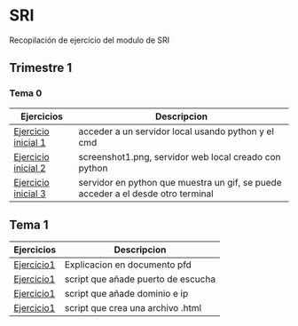 # SRI
Recopilación de ejercicio del modulo de SRI
## Trimestre 1
### Tema 0
Ejercicios|Descripcion
----------|-----------
[Ejercicio inicial 1](python/simple_server.png)|acceder a un servidor local usando python y el cmd
[Ejercicio inicial 2](python/webserver.py)|screenshot1.png, servidor web local creado con python
[Ejercicio inicial 3](python/dummy)| servidor en python que muestra un gif, se puede acceder a el desde otro terminal

## Tema 1
Ejercicios|Descripcion
----------|-----------
[Ejercicio1](tema1/apache/actividad2_apache.docx.pdf)|Explicacion en documento pfd
[Ejercicio1](tema1/apache/puerto)|script que añade puerto de escucha
[Ejercicio1](tema1/apache/dominio_ip)|script que añade dominio e ip
[Ejercicio1](tema1/apache/web)|script que crea una archivo .html
